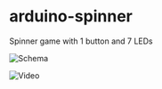 # arduino-spinner

Spinner game with 1 button and 7 LEDs

![Schema](https://raw.github.com/miamibc/arduino-spinner/main/schema.jpg)

![Video](https://raw.githubusercontent.com/miamibc/arduino-spinner/main/video.gif)
